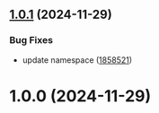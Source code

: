## [1.0.1](https://github.com/petrhrabina/control-assert/compare/v1.0.0...v1.0.1) (2024-11-29)


### Bug Fixes

* update namespace ([1858521](https://github.com/petrhrabina/control-assert/commit/1858521618c12aad6577d1e1c50a75ea46addab7))

# 1.0.0 (2024-11-29)
